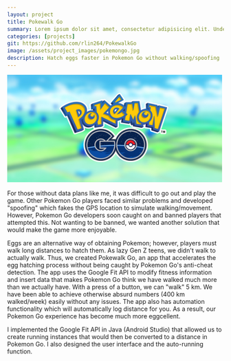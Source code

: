 ```yaml
---
layout: project
title: Pokewalk Go
summary: Lorem ipsum dolor sit amet, consectetur adipisicing elit. Unde, dolore.
categories: [projects]
git: https://github.com/rlin264/PokewalkGo
image: /assets/project_images/pokemongo.jpg
description: Hatch eggs faster in Pokemon Go without walking/spoofing
---
```


<img src="/assets/project_images/pokemongo.jpg" alt="drawing" width = 500px/>


For those without data plans like me, it was difficult to go out and play the game. 
Other Pokemon Go players faced similar problems and developed 
"spoofing" which fakes the GPS location to simulate 
walking/movement. However, Pokemon Go developers soon caught on 
and banned players that attempted this. Not wanting to be 
banned, we wanted another solution that would make the game 
more enjoyable.

Eggs are an alternative way of obtaining Pokemon; however, 
players must walk long distances to hatch them. 
As lazy Gen Z teens, we didn't walk to actually walk. 
Thus, we created Pokewalk Go, an app that accelerates the 
egg hatching process without being caught by Pokemon Go's 
anti-cheat detection. The app uses the Google Fit API to modify
 fitness information and insert data that makes Pokemon Go 
 think we have walked much more than we actually have. With a 
 press of a button, we can "walk" 5 km. We have been able to 
 achieve otherwise absurd numbers (400 km walked/week) easily 
 without any issues. The app also has automation functionality
  which will automatically log distance for you. As a result, 
  our Pokemon Go experience has become much more eggcellent.

I implemented the Google Fit API in Java (Android Studio) 
that allowed us to create running instances that would then be
 converted to a distance in Pokemon Go. I also designed the 
 user interface and the auto-running function.
